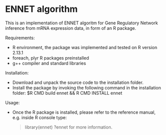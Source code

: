 ENNET algorithm
=====

This is an implementation of ENNET algoritm for Gene Regulatory Network inference from mRNA expression data, in form of an R package.

Requirements:
- R environment, the package was implemented and tested on R version 2.13.1
- foreach, plyr R packages preinstalled
- g++ compiler and standard libraries


Installation:
- Download and unpack the source code to the installation folder.
- Install the package by invoking the following command in the installation folder:
    $R CMD build ennet && R CMD INSTALL ennet

Usage:
- Once the R package is installed, please refer to the reference manual, e.g. inside R console type:
    >library(ennet)
    >?ennet
  for more information.
